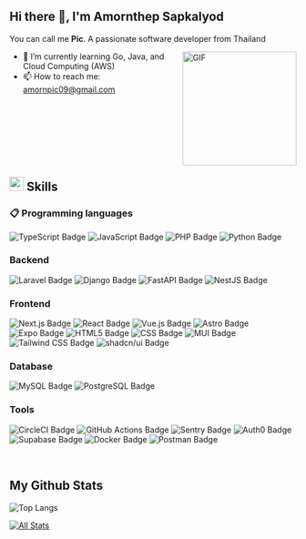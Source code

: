 ## Hi there 👋, I'm Amornthep Sapkalyod

You can call me **Pic**. A passionate software developer from Thailand

<img  height="200rem" align="right" alt="GIF" src="https://media.tenor.com/GfSX-u7VGM4AAAAC/coding.gif" />

<!--- - 🔭 I’m currently working on ... --->
- 🌱 I’m currently learning Go, Java, and Cloud Computing (AWS)
- 📫 How to reach me: amornpic09@gmail.com

<br/>
<br/>
<br/>
<br/>
<br/>
<br/>

## <img  src="https://media2.giphy.com/media/QssGEmpkyEOhBCb7e1/giphy.gif?cid=ecf05e47a0n3gi1bfqntqmob8g9aid1oyj2wr3ds3mg700bl&rid=giphy.gif" width ="25"><b> Skills</b>

### 📋 Programming languages
![TypeScript Badge](https://img.shields.io/badge/TypeScript-3178C6?logo=typescript&logoColor=fff&style=flat-square)
![JavaScript Badge](https://img.shields.io/badge/JavaScript-F7DF1E?logo=javascript&logoColor=000&style=flat-square)
![PHP Badge](https://img.shields.io/badge/PHP-777BB4?logo=php&logoColor=fff&style=flat-square)
![Python Badge](https://img.shields.io/badge/Python-3776AB?logo=python&logoColor=fff&style=flat-square)

### Backend
![Laravel Badge](https://img.shields.io/badge/Laravel-FF2D20?logo=laravel&logoColor=fff&style=flat-square)
![Django Badge](https://img.shields.io/badge/Django-092E20?logo=django&logoColor=fff&style=flat-square)
![FastAPI Badge](https://img.shields.io/badge/FastAPI-009688?logo=fastapi&logoColor=fff&style=flat-square)
![NestJS Badge](https://img.shields.io/badge/NestJS-E0234E?logo=nestjs&logoColor=fff&style=flat-square)

### Frontend
![Next.js Badge](https://img.shields.io/badge/Next.js-000?logo=nextdotjs&logoColor=fff&style=flat-square)
![React Badge](https://img.shields.io/badge/React-61DAFB?logo=react&logoColor=000&style=flat-square)
![Vue.js Badge](https://img.shields.io/badge/Vue.js-4FC08D?logo=vuedotjs&logoColor=fff&style=flat-square)
![Astro Badge](https://img.shields.io/badge/Astro-BC52EE?logo=astro&logoColor=fff&style=flat-square)
![Expo Badge](https://img.shields.io/badge/Expo-000020?logo=expo&logoColor=fff&style=flat-square)
![HTML5 Badge](https://img.shields.io/badge/HTML5-E34F26?logo=html5&logoColor=fff&style=flat-square)
![CSS Badge](https://img.shields.io/badge/CSS-639?logo=css&logoColor=fff&style=flat-square)
![MUI Badge](https://img.shields.io/badge/MUI-007FFF?logo=mui&logoColor=fff&style=flat-square)
![Tailwind CSS Badge](https://img.shields.io/badge/Tailwind%20CSS-06B6D4?logo=tailwindcss&logoColor=fff&style=flat-square)
![shadcn/ui Badge](https://img.shields.io/badge/shadcn%2Fui-000?logo=shadcnui&logoColor=fff&style=flat-square)

### Database
![MySQL Badge](https://img.shields.io/badge/MySQL-4479A1?logo=mysql&logoColor=fff&style=flat-square)
![PostgreSQL Badge](https://img.shields.io/badge/PostgreSQL-4169E1?logo=postgresql&logoColor=fff&style=flat-square)

### Tools
![CircleCI Badge](https://img.shields.io/badge/CircleCI-343434?logo=circleci&logoColor=fff&style=flat-square)
![GitHub Actions Badge](https://img.shields.io/badge/GitHub%20Actions-2088FF?logo=githubactions&logoColor=fff&style=flat-square)
![Sentry Badge](https://img.shields.io/badge/Sentry-362D59?logo=sentry&logoColor=fff&style=flat-square)
![Auth0 Badge](https://img.shields.io/badge/Auth0-EB5424?logo=auth0&logoColor=fff&style=flat-square)
![Supabase Badge](https://img.shields.io/badge/Supabase-3FCF8E?logo=supabase&logoColor=fff&style=flat-square)
![Docker Badge](https://img.shields.io/badge/Docker-2496ED?logo=docker&logoColor=fff&style=flat-square)
![Postman Badge](https://img.shields.io/badge/Postman-FF6C37?logo=postman&logoColor=fff&style=flat-square)

<br />

## My Github Stats

![Top Langs](https://github-readme-stats.vercel.app/api/top-langs/?username=amornpic&layout=compact&theme=chartreuse-dark)

[![All Stats](https://github-readme-stats.vercel.app/api?username=amornpic&rank_icon=github&theme=chartreuse-dark)](https://github.com/amornpic)
